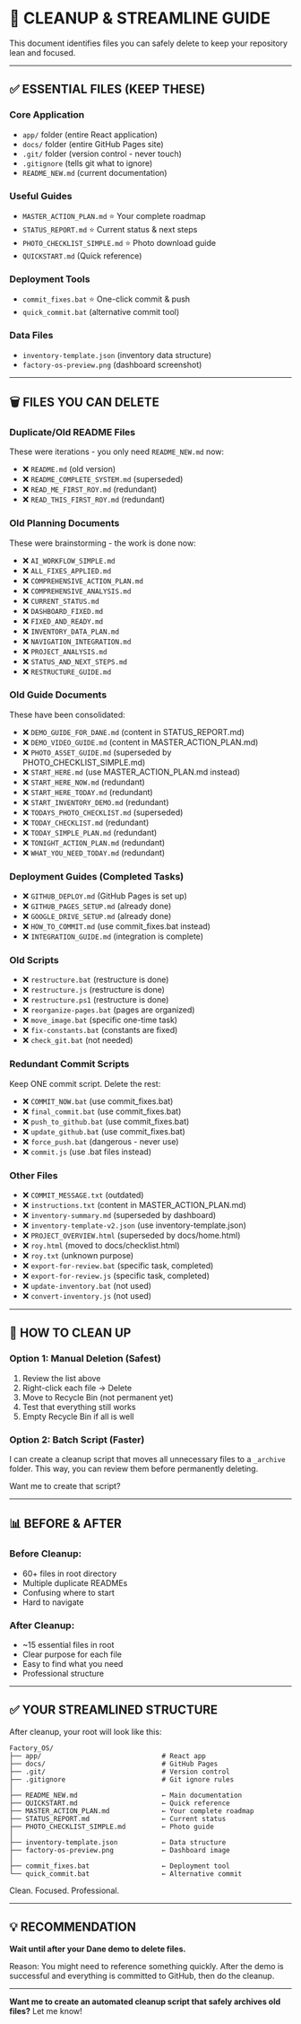 # 🧹 CLEANUP & STREAMLINE GUIDE

This document identifies files you can safely delete to keep your repository lean and focused.

---

## ✅ ESSENTIAL FILES (KEEP THESE)

### Core Application
- `app/` folder (entire React application)
- `docs/` folder (entire GitHub Pages site)
- `.git/` folder (version control - never touch)
- `.gitignore` (tells git what to ignore)
- `README_NEW.md` (current documentation)

### Useful Guides
- `MASTER_ACTION_PLAN.md` ⭐ Your complete roadmap
- `STATUS_REPORT.md` ⭐ Current status & next steps
- `PHOTO_CHECKLIST_SIMPLE.md` ⭐ Photo download guide
- `QUICKSTART.md` (Quick reference)

### Deployment Tools
- `commit_fixes.bat` ⭐ One-click commit & push
- `quick_commit.bat` (alternative commit tool)

### Data Files
- `inventory-template.json` (inventory data structure)
- `factory-os-preview.png` (dashboard screenshot)

---

## 🗑️ FILES YOU CAN DELETE

### Duplicate/Old README Files
These were iterations - you only need `README_NEW.md` now:
- ❌ `README.md` (old version)
- ❌ `README_COMPLETE_SYSTEM.md` (superseded)
- ❌ `READ_ME_FIRST_ROY.md` (redundant)
- ❌ `READ_THIS_FIRST_ROY.md` (redundant)

### Old Planning Documents
These were brainstorming - the work is done now:
- ❌ `AI_WORKFLOW_SIMPLE.md`
- ❌ `ALL_FIXES_APPLIED.md`
- ❌ `COMPREHENSIVE_ACTION_PLAN.md`
- ❌ `COMPREHENSIVE_ANALYSIS.md`
- ❌ `CURRENT_STATUS.md`
- ❌ `DASHBOARD_FIXED.md`
- ❌ `FIXED_AND_READY.md`
- ❌ `INVENTORY_DATA_PLAN.md`
- ❌ `NAVIGATION_INTEGRATION.md`
- ❌ `PROJECT_ANALYSIS.md`
- ❌ `STATUS_AND_NEXT_STEPS.md`
- ❌ `RESTRUCTURE_GUIDE.md`

### Old Guide Documents
These have been consolidated:
- ❌ `DEMO_GUIDE_FOR_DANE.md` (content in STATUS_REPORT.md)
- ❌ `DEMO_VIDEO_GUIDE.md` (content in MASTER_ACTION_PLAN.md)
- ❌ `PHOTO_ASSET_GUIDE.md` (superseded by PHOTO_CHECKLIST_SIMPLE.md)
- ❌ `START_HERE.md` (use MASTER_ACTION_PLAN.md instead)
- ❌ `START_HERE_NOW.md` (redundant)
- ❌ `START_HERE_TODAY.md` (redundant)
- ❌ `START_INVENTORY_DEMO.md` (redundant)
- ❌ `TODAYS_PHOTO_CHECKLIST.md` (superseded)
- ❌ `TODAY_CHECKLIST.md` (redundant)
- ❌ `TODAY_SIMPLE_PLAN.md` (redundant)
- ❌ `TONIGHT_ACTION_PLAN.md` (redundant)
- ❌ `WHAT_YOU_NEED_TODAY.md` (redundant)

### Deployment Guides (Completed Tasks)
- ❌ `GITHUB_DEPLOY.md` (GitHub Pages is set up)
- ❌ `GITHUB_PAGES_SETUP.md` (already done)
- ❌ `GOOGLE_DRIVE_SETUP.md` (already done)
- ❌ `HOW_TO_COMMIT.md` (use commit_fixes.bat instead)
- ❌ `INTEGRATION_GUIDE.md` (integration is complete)

### Old Scripts
- ❌ `restructure.bat` (restructure is done)
- ❌ `restructure.js` (restructure is done)
- ❌ `restructure.ps1` (restructure is done)
- ❌ `reorganize-pages.bat` (pages are organized)
- ❌ `move_image.bat` (specific one-time task)
- ❌ `fix-constants.bat` (constants are fixed)
- ❌ `check_git.bat` (not needed)

### Redundant Commit Scripts
Keep ONE commit script. Delete the rest:
- ❌ `COMMIT_NOW.bat` (use commit_fixes.bat)
- ❌ `final_commit.bat` (use commit_fixes.bat)
- ❌ `push_to_github.bat` (use commit_fixes.bat)
- ❌ `update_github.bat` (use commit_fixes.bat)
- ❌ `force_push.bat` (dangerous - never use)
- ❌ `commit.js` (use .bat files instead)

### Other Files
- ❌ `COMMIT_MESSAGE.txt` (outdated)
- ❌ `instructions.txt` (content in MASTER_ACTION_PLAN.md)
- ❌ `inventory-summary.md` (superseded by dashboard)
- ❌ `inventory-template-v2.json` (use inventory-template.json)
- ❌ `PROJECT_OVERVIEW.html` (superseded by docs/home.html)
- ❌ `roy.html` (moved to docs/checklist.html)
- ❌ `roy.txt` (unknown purpose)
- ❌ `export-for-review.bat` (specific task, completed)
- ❌ `export-for-review.js` (specific task, completed)
- ❌ `update-inventory.bat` (not used)
- ❌ `convert-inventory.js` (not used)

---

## 🚀 HOW TO CLEAN UP

### Option 1: Manual Deletion (Safest)
1. Review the list above
2. Right-click each file → Delete
3. Move to Recycle Bin (not permanent yet)
4. Test that everything still works
5. Empty Recycle Bin if all is well

### Option 2: Batch Script (Faster)
I can create a cleanup script that moves all unnecessary files to a `_archive` folder.
This way, you can review them before permanently deleting.

Want me to create that script?

---

## 📊 BEFORE & AFTER

### Before Cleanup:
- 60+ files in root directory
- Multiple duplicate READMEs
- Confusing where to start
- Hard to navigate

### After Cleanup:
- ~15 essential files in root
- Clear purpose for each file
- Easy to find what you need
- Professional structure

---

## ✅ YOUR STREAMLINED STRUCTURE

After cleanup, your root will look like this:

```
Factory_OS/
├── app/                              # React app
├── docs/                             # GitHub Pages
├── .git/                             # Version control
├── .gitignore                        # Git ignore rules
│
├── README_NEW.md                     ← Main documentation
├── QUICKSTART.md                     ← Quick reference
├── MASTER_ACTION_PLAN.md             ← Your complete roadmap
├── STATUS_REPORT.md                  ← Current status
├── PHOTO_CHECKLIST_SIMPLE.md         ← Photo guide
│
├── inventory-template.json           ← Data structure
├── factory-os-preview.png            ← Dashboard image
│
├── commit_fixes.bat                  ← Deployment tool
└── quick_commit.bat                  ← Alternative commit
```

Clean. Focused. Professional.

---

## 💡 RECOMMENDATION

**Wait until after your Dane demo to delete files.**

Reason: You might need to reference something quickly. After the demo is successful and everything is committed to GitHub, then do the cleanup.

---

**Want me to create an automated cleanup script that safely archives old files?** Let me know!
